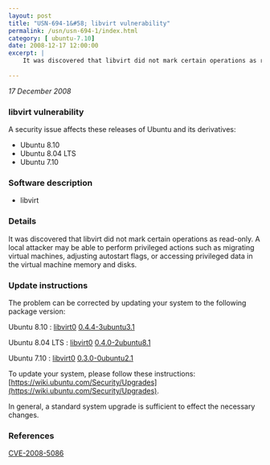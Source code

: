 ```yaml
---
layout: post
title: "USN-694-1&#58; libvirt vulnerability"
permalink: /usn/usn-694-1/index.html
category: [ ubuntu-7.10]
date: 2008-12-17 12:00:00
excerpt: |
    It was discovered that libvirt did not mark certain operations as read-only. A local attacker may be able to perform privileged actions such as migrating virtual machines, adjusting autostart flags, or accessing privileged data in the virtual machine memory and disks. 
    
--- 
```

 
 

*17 December 2008*

### libvirt vulnerability

A security issue affects these releases of Ubuntu and its derivatives:

* Ubuntu 8.10
* Ubuntu 8.04 LTS
* Ubuntu 7.10

### Software description

* libvirt 

### Details

It was discovered that libvirt did not mark certain operations as read-only. A local attacker may be able to perform privileged actions such as migrating virtual machines, adjusting autostart flags, or accessing privileged data in the virtual machine memory and disks. 

### Update instructions

The problem can be corrected by updating your system to the following package version:

Ubuntu 8.10
 : [libvirt0](https://launchpad.net/ubuntu/+source/libvirt) <span> [0.4.4-3ubuntu3.1](https://launchpad.net/ubuntu/+source/libvirt/0.4.4-3ubuntu3.1) </span> 

Ubuntu 8.04 LTS
 : [libvirt0](https://launchpad.net/ubuntu/+source/libvirt) <span> [0.4.0-2ubuntu8.1](https://launchpad.net/ubuntu/+source/libvirt/0.4.0-2ubuntu8.1) </span> 

Ubuntu 7.10
 : [libvirt0](https://launchpad.net/ubuntu/+source/libvirt) <span> [0.3.0-0ubuntu2.1](https://launchpad.net/ubuntu/+source/libvirt/0.3.0-0ubuntu2.1) </span> 

To update your system, please follow these instructions: [https://wiki.ubuntu.com/Security/Upgrades](https://wiki.ubuntu.com/Security/Upgrades).

In general, a standard system upgrade is sufficient to effect the necessary changes. 

### References

 
 [CVE-2008-5086](http://people.ubuntu.com/~ubuntu-security/cve/CVE-2008-5086)
 

